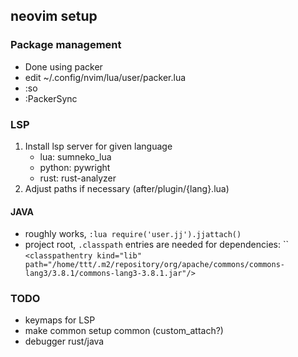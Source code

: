 ## neovim setup

### Package management
* Done using packer
* edit ~/.config/nvim/lua/user/packer.lua
* :so
* :PackerSync

### LSP

1. Install lsp server for given language
    - lua: sumneko_lua
    - python: pywright
    - rust: rust-analyzer
2. Adjust paths if necessary (after/plugin/{lang}.lua)
#### JAVA
- roughly works, `:lua require('user.jj').jjattach()`
- project root, `.classpath` entries are needed for dependencies: ``
`<classpathentry kind="lib" path="/home/ttt/.m2/repository/org/apache/commons/commons-lang3/3.8.1/commons-lang3-3.8.1.jar"/>`
 
### TODO
* keymaps for LSP
* make common setup common (custom_attach?)
* debugger rust/java
 
